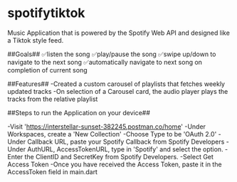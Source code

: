 # spotifytiktok

Music Application that is powered by the Spotify Web API and designed like a Tiktok style feed.

##Goals##
✅listen the song
✅play/pause the song
✅swipe up/down to navigate to the next song
✅automatically navigate to next song on completion of current song

##Features##
-Created a custom carousel of playlists that fetches weekly updated tracks
-On selection of a Carousel card, the audio player plays the tracks from the relative playlist


##Steps to run the Application on your device##

-Visit 'https://interstellar-sunset-382245.postman.co/home'
-Under Workspaces, create a 'New Collection'
-Choose Type to be 'OAuth 2.0'
-Under Callback URL, paste your Spotify Callback from Spotify Developers
-Under AuthURL, AccessTokenURL, type in 'Spotify' and select the option.
-Enter the ClientID and SecretKey from Spotify Developers.
-Select Get Access Token
-Once you have received the Access Token, paste it in the AccessToken field in main.dart
